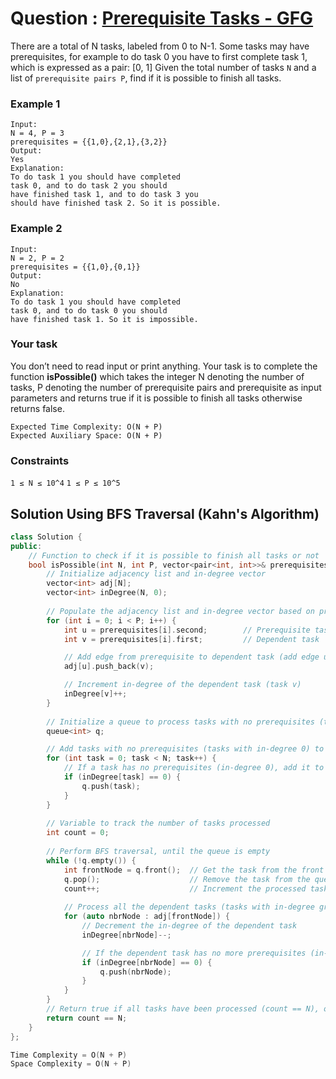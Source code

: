 # Question : [Prerequisite Tasks - GFG](https://www.geeksforgeeks.org/problems/prerequisite-tasks/1)

There are a total of N tasks, labeled from 0 to N-1. Some tasks may have prerequisites, for example to do task 0 you have to first complete task 1, which is expressed as a pair: [0, 1]
Given the total number of tasks `N` and a list of `prerequisite pairs P`, find if it is possible to finish all tasks.

### Example 1

```
Input: 
N = 4, P = 3
prerequisites = {{1,0},{2,1},{3,2}}
Output:
Yes
Explanation:
To do task 1 you should have completed
task 0, and to do task 2 you should 
have finished task 1, and to do task 3 you 
should have finished task 2. So it is possible. 
```

### Example 2

```
Input:
N = 2, P = 2
prerequisites = {{1,0},{0,1}}
Output:
No
Explanation:
To do task 1 you should have completed
task 0, and to do task 0 you should
have finished task 1. So it is impossible.
```

### Your task
You don’t need to read input or print anything. Your task is to complete the function **isPossible()** which takes the integer N denoting the number of tasks, P denoting the number of prerequisite pairs and prerequisite as input parameters and returns true if it is possible to finish all tasks otherwise returns false. 

```
Expected Time Complexity: O(N + P)
Expected Auxiliary Space: O(N + P)
```

### Constraints
`1 ≤ N ≤ 10^4`
`1 ≤ P ≤ 10^5`

## Solution Using BFS Traversal (Kahn's Algorithm)

```Cpp
class Solution {
public:
    // Function to check if it is possible to finish all tasks or not
    bool isPossible(int N, int P, vector<pair<int, int>>& prerequisites) {
        // Initialize adjacency list and in-degree vector
        vector<int> adj[N];
        vector<int> inDegree(N, 0);
        
        // Populate the adjacency list and in-degree vector based on prerequisites
        for (int i = 0; i < P; i++) {
            int u = prerequisites[i].second;        // Prerequisite task
            int v = prerequisites[i].first;         // Dependent task

            // Add edge from prerequisite to dependent task (add edge u -> v)
            adj[u].push_back(v);

            // Increment in-degree of the dependent task (task v)       
            inDegree[v]++;
        }
        
        // Initialize a queue to process tasks with no prerequisites (tasks with in-degree 0)
        queue<int> q;

        // Add tasks with no prerequisites (tasks with in-degree 0) to the queue
        for (int task = 0; task < N; task++) {
            // If a task has no prerequisites (in-degree 0), add it to the queue
            if (inDegree[task] == 0) {
                q.push(task);
            }
        }
        
        // Variable to track the number of tasks processed
        int count = 0;
        
        // Perform BFS traversal, until the queue is empty
        while (!q.empty()) {
            int frontNode = q.front();  // Get the task from the front of the queue
            q.pop();                    // Remove the task from the queue
            count++;                    // Increment the processed task count
            
            // Process all the dependent tasks (tasks with in-degree greater than 0)
            for (auto nbrNode : adj[frontNode]) {
                // Decrement the in-degree of the dependent task
                inDegree[nbrNode]--;

                // If the dependent task has no more prerequisites (in-degree 0), add it to the queue
                if (inDegree[nbrNode] == 0) {
                    q.push(nbrNode);
                }
            }
        }
        // Return true if all tasks have been processed (count == N), otherwise return false
        return count == N;
    }
};

Time Complexity = O(N + P)
Space Complexity = O(N + P)
```